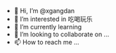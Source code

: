 - 👋 Hi, I’m @xgangdan
- 👀 I’m interested in 吃喝玩乐
- 🌱 I’m currently learning 
- 💞️ I’m looking to collaborate on ...
- 📫 How to reach me ...

<!---
xgangdan/xgangdan is a ✨ special ✨ repository because its `README.md` (this file) appears on your GitHub profile.
You can click the Preview link to take a look at your changes.
--->
